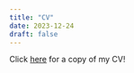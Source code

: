 ```yaml
---
title: "CV"
date: 2023-12-24
draft: false
---
```

Click [here](\static\files\CV.pdf) for a copy of my CV!


